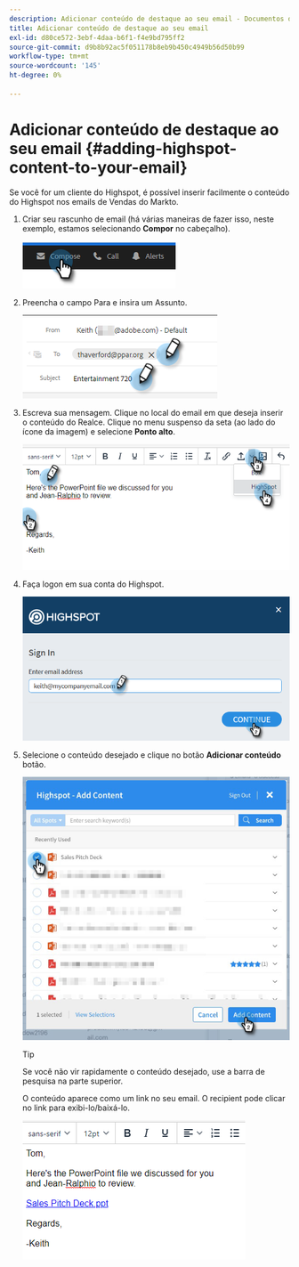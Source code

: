 ```yaml
---
description: Adicionar conteúdo de destaque ao seu email - Documentos do Marketo - Documentação do produto
title: Adicionar conteúdo de destaque ao seu email
exl-id: d80ce572-3ebf-4daa-b6f1-f4e9bd795ff2
source-git-commit: d9b8b92ac5f051178b8eb9b450c4949b56d50b99
workflow-type: tm+mt
source-wordcount: '145'
ht-degree: 0%

---
```


# Adicionar conteúdo de destaque ao seu email {#adding-highspot-content-to-your-email}

Se você for um cliente do Highspot, é possível inserir facilmente o conteúdo do Highspot nos emails de Vendas do Markto.

1. Criar seu rascunho de email (há várias maneiras de fazer isso, neste exemplo, estamos selecionando **Compor** no cabeçalho).

   ![](assets/adding-highspot-content-to-your-email-1.png)

1. Preencha o campo Para e insira um Assunto.

   ![](assets/adding-highspot-content-to-your-email-2.png)

1. Escreva sua mensagem. Clique no local do email em que deseja inserir o conteúdo do Realce. Clique no menu suspenso da seta (ao lado do ícone da imagem) e selecione **Ponto alto**.

   ![](assets/adding-highspot-content-to-your-email-3.png)

1. Faça logon em sua conta do Highspot.

   ![](assets/adding-highspot-content-to-your-email-4.png)

1. Selecione o conteúdo desejado e clique no botão **Adicionar conteúdo** botão.

   ![](assets/adding-highspot-content-to-your-email-5.png)

   >[!TIP]
   >
   >Se você não vir rapidamente o conteúdo desejado, use a barra de pesquisa na parte superior.

   O conteúdo aparece como um link no seu email. O recipient pode clicar no link para exibi-lo/baixá-lo.

   ![](assets/adding-highspot-content-to-your-email-6.png)
